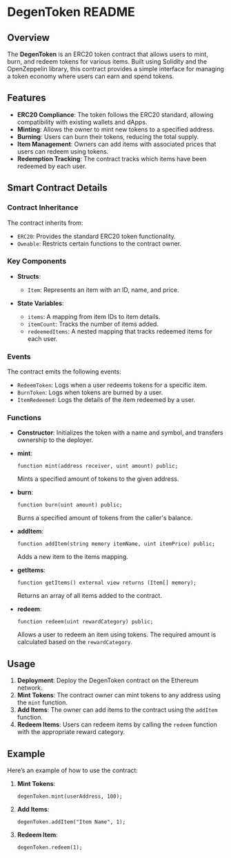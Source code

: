 # DegenToken README

## Overview

The **DegenToken** is an ERC20 token contract that allows users to mint, burn, and redeem tokens for various items. Built using Solidity and the OpenZeppelin library, this contract provides a simple interface for managing a token economy where users can earn and spend tokens.

## Features

- **ERC20 Compliance**: The token follows the ERC20 standard, allowing compatibility with existing wallets and dApps.
- **Minting**: Allows the owner to mint new tokens to a specified address.
- **Burning**: Users can burn their tokens, reducing the total supply.
- **Item Management**: Owners can add items with associated prices that users can redeem using tokens.
- **Redemption Tracking**: The contract tracks which items have been redeemed by each user.

## Smart Contract Details

### Contract Inheritance

The contract inherits from:
- `ERC20`: Provides the standard ERC20 token functionality.
- `Ownable`: Restricts certain functions to the contract owner.

### Key Components

- **Structs**:
  - `Item`: Represents an item with an ID, name, and price.

- **State Variables**:
  - `items`: A mapping from item IDs to item details.
  - `itemCount`: Tracks the number of items added.
  - `redeemedItems`: A nested mapping that tracks redeemed items for each user.

### Events

The contract emits the following events:
- `RedeemToken`: Logs when a user redeems tokens for a specific item.
- `BurnToken`: Logs when tokens are burned by a user.
- `ItemRedeemed`: Logs the details of the item redeemed by a user.

### Functions

- **Constructor**: Initializes the token with a name and symbol, and transfers ownership to the deployer.

- **mint**: 
  ```solidity
  function mint(address receiver, uint amount) public;
  ```
  Mints a specified amount of tokens to the given address.

- **burn**: 
  ```solidity
  function burn(uint amount) public;
  ```
  Burns a specified amount of tokens from the caller's balance.

- **addItem**: 
  ```solidity
  function addItem(string memory itemName, uint itemPrice) public;
  ```
  Adds a new item to the items mapping.

- **getItems**: 
  ```solidity
  function getItems() external view returns (Item[] memory);
  ```
  Returns an array of all items added to the contract.

- **redeem**: 
  ```solidity
  function redeem(uint rewardCategory) public;
  ```
  Allows a user to redeem an item using tokens. The required amount is calculated based on the `rewardCategory`.

## Usage

1. **Deployment**: Deploy the DegenToken contract on the Ethereum network.
2. **Mint Tokens**: The contract owner can mint tokens to any address using the `mint` function.
3. **Add Items**: The owner can add items to the contract using the `addItem` function.
4. **Redeem Items**: Users can redeem items by calling the `redeem` function with the appropriate reward category.

## Example

Here’s an example of how to use the contract:

1. **Mint Tokens**:
   ```solidity
   degenToken.mint(userAddress, 100);
   ```

2. **Add Items**:
   ```solidity
   degenToken.addItem("Item Name", 1);
   ```

3. **Redeem Item**:
   ```solidity
   degenToken.redeem(1);
   ```
